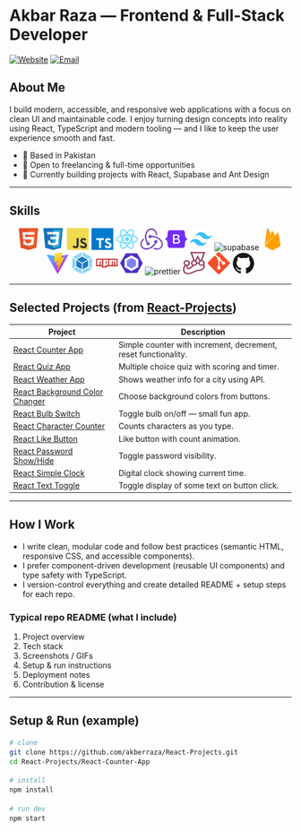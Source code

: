 # Akbar Raza — Frontend & Full-Stack Developer

[![Website](https://img.shields.io/badge/github-akberraza-black)](https://github.com/akberraza) [![Email](https://img.shields.io/badge/email-akbarraza855%40gmail.com-blue)](mailto:akbarraza855@gmail.com)

## About Me

I build modern, accessible, and responsive web applications with a focus on clean UI and maintainable code. I enjoy turning design concepts into reality using React, TypeScript and modern tooling — and I like to keep the user experience smooth and fast.

* 📍 Based in Pakistan  
* 💼 Open to freelancing & full-time opportunities  
* 🎯 Currently building projects with React, Supabase and Ant Design  

---

## Skills

<p align="center">
  <img src="https://raw.githubusercontent.com/devicons/devicon/master/icons/html5/html5-original.svg" alt="html5" width="40" height="40"/>
  <img src="https://raw.githubusercontent.com/devicons/devicon/master/icons/css3/css3-original.svg" alt="css3" width="40" height="40"/>
  <img src="https://raw.githubusercontent.com/devicons/devicon/master/icons/javascript/javascript-original.svg" alt="javascript" width="40" height="40"/>
  <img src="https://raw.githubusercontent.com/devicons/devicon/master/icons/typescript/typescript-original.svg" alt="typescript" width="40" height="40"/>
  <img src="https://raw.githubusercontent.com/devicons/devicon/master/icons/react/react-original.svg" alt="react" width="40" height="40"/>
  <img src="https://raw.githubusercontent.com/devicons/devicon/master/icons/redux/redux-original.svg" alt="redux" width="40" height="40"/>
  <img src="https://raw.githubusercontent.com/devicons/devicon/master/icons/bootstrap/bootstrap-plain.svg" alt="bootstrap" width="40" height="40"/>
  <img src="https://raw.githubusercontent.com/devicons/devicon/master/icons/tailwindcss/tailwindcss-plain.svg" alt="tailwind" width="40" height="40"/>
  <img src="https://avatars.githubusercontent.com/u/54469796?s=200&v=4" alt="supabase" width="40" height="40"/>
  <img src="https://raw.githubusercontent.com/devicons/devicon/master/icons/firebase/firebase-plain.svg" alt="firebase" width="40" height="40"/>
  <img src="https://raw.githubusercontent.com/devicons/devicon/master/icons/vitejs/vitejs-original.svg" alt="vite" width="40" height="40"/>
  <img src="https://raw.githubusercontent.com/devicons/devicon/master/icons/webpack/webpack-original.svg" alt="webpack" width="40" height="40"/>
  <img src="https://raw.githubusercontent.com/devicons/devicon/master/icons/npm/npm-original-wordmark.svg" alt="npm" width="40" height="40"/>
  <img src="https://raw.githubusercontent.com/devicons/devicon/master/icons/eslint/eslint-original.svg" alt="eslint" width="40" height="40"/>
  <img src="https://raw.githubusercontent.com/devicons/devicon/master/icons/prettier/prettier-original.svg" alt="prettier" width="40" height="40"/>
  <img src="https://raw.githubusercontent.com/devicons/devicon/master/icons/jest/jest-plain.svg" alt="jest" width="40" height="40"/>
  <img src="https://raw.githubusercontent.com/devicons/devicon/master/icons/git/git-original.svg" alt="git" width="40" height="40"/>
  <img src="https://raw.githubusercontent.com/devicons/devicon/master/icons/github/github-original.svg" alt="github" width="40" height="40"/>
</p>

---

## Selected Projects (from [React-Projects](https://github.com/akberraza/React-Projects))

| Project                                                                                                                | Description                                                    |
| ---------------------------------------------------------------------------------------------------------------------- | -------------------------------------------------------------- |
| [React Counter App](https://github.com/akberraza/React-Projects/tree/main/React-Counter-App)                           | Simple counter with increment, decrement, reset functionality. |
| [React Quiz App](https://github.com/akberraza/React-Projects/tree/main/React-Quiz-App)                                 | Multiple choice quiz with scoring and timer.                   |
| [React Weather App](https://github.com/akberraza/React-Projects/tree/main/React-Weather-App)                           | Shows weather info for a city using API.                       |
| [React Background Color Changer](https://github.com/akberraza/React-Projects/tree/main/React-Background-Color-Changer) | Choose background colors from buttons.                         |
| [React Bulb Switch](https://github.com/akberraza/React-Projects/tree/main/React-Bulb-Switch)                           | Toggle bulb on/off — small fun app.                            |
| [React Character Counter](https://github.com/akberraza/React-Projects/tree/main/React-Character-Counter)               | Counts characters as you type.                                 |
| [React Like Button](https://github.com/akberraza/React-Projects/tree/main/React-Like-Button)                           | Like button with count animation.                              |
| [React Password Show/Hide](https://github.com/akberraza/React-Projects/tree/main/React-Password-Show-Hide)             | Toggle password visibility.                                    |
| [React Simple Clock](https://github.com/akberraza/React-Projects/tree/main/React-Simple-Clock)                         | Digital clock showing current time.                            |
| [React Text Toggle](https://github.com/akberraza/React-Projects/tree/main/React-Text-Toggal)                           | Toggle display of some text on button click.                   |

---

## How I Work

* I write clean, modular code and follow best practices (semantic HTML, responsive CSS, and accessible components).
* I prefer component-driven development (reusable UI components) and type safety with TypeScript.
* I version-control everything and create detailed README + setup steps for each repo.

### Typical repo README (what I include)

1. Project overview  
2. Tech stack  
3. Screenshots / GIFs  
4. Setup & run instructions  
5. Deployment notes  
6. Contribution & license  

---

## Setup & Run (example)

```bash
# clone
git clone https://github.com/akberraza/React-Projects.git
cd React-Projects/React-Counter-App

# install
npm install

# run dev
npm start
